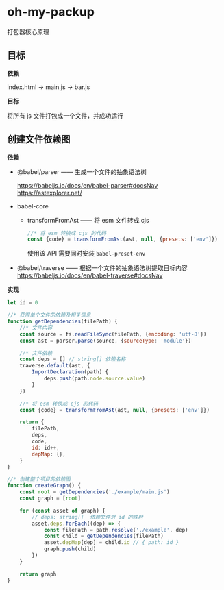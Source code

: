 # oh-my-packup
打包器核心原理



## 目标

**依赖**

index.html -> main.js -> bar.js

**目标**

将所有 js 文件打包成一个文件，并成功运行



## 创建文件依赖图

**依赖**

* @babel/parser —— 生成一个文件的抽象语法树

  https://babeljs.io/docs/en/babel-parser#docsNav
  https://astexplorer.net/

* babel-core

  * transformFromAst —— 将 esm 文件转成 cjs

    ```js
    //* 将 esm 转换成 cjs 的代码
    const {code} = transformFromAst(ast, null, {presets: ['env']})
    ```

    使用该 API 需要同时安装 `babel-preset-env`

* @babel/traverse —— 根据一个文件的抽象语法树提取目标内容
  https://babeljs.io/docs/en/babel-traverse#docsNav

**实现**

```js
let id = 0

//* 获得单个文件的依赖及相关信息
function getDependencies(filePath) {
    //* 文件内容
    const source = fs.readFileSync(filePath, {encoding: 'utf-8'})
    const ast = parser.parse(source, {sourceType: 'module'})

    //* 文件依赖
    const deps = [] // string[] 依赖名称
    traverse.default(ast, {
        ImportDeclaration(path) {
            deps.push(path.node.source.value)
        }
    })

    //* 将 esm 转换成 cjs 的代码
    const {code} = transformFromAst(ast, null, {presets: ['env']})

    return {
        filePath,
        deps,
        code,
        id: id++,
        depMap: {},
    }
}

//* 创建整个项目的依赖图
function createGraph() {
    const root = getDependencies('./example/main.js')
    const graph = [root]

    for (const asset of graph) {
        // deps: string[]  依赖文件对 id 的映射
        asset.deps.forEach((dep) => {
            const filePath = path.resolve('./example', dep)
            const child = getDependencies(filePath)
            asset.depMap[dep] = child.id // { path: id }
            graph.push(child)
        })
    }

    return graph
}
```

